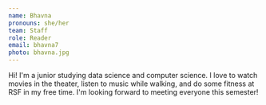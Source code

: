 ```yaml
---
name: Bhavna
pronouns: she/her
team: Staff
role: Reader
email: bhavna7
photo: bhavna.jpg
---
```


Hi! I'm a junior studying data science and computer science. I love to watch movies in the theater, listen to music while walking, and do some fitness at RSF in my free time. I'm looking forward to meeting everyone this semester!